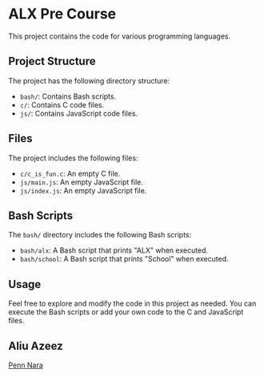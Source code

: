 # ALX Pre Course

This project contains the code for various programming languages.

## Project Structure

The project has the following directory structure:

- `bash/`: Contains Bash scripts.
- `c/`: Contains C code files.
- `js/`: Contains JavaScript code files.

## Files

The project includes the following files:

- `c/c_is_fun.c`: An empty C file.
- `js/main.js`: An empty JavaScript file.
- `js/index.js`: An empty JavaScript file.

## Bash Scripts

The `bash/` directory includes the following Bash scripts:

- `bash/alx`: A Bash script that prints "ALX" when executed.
- `bash/school`: A Bash script that prints "School" when executed.

## Usage

Feel free to explore and modify the code in this project as needed. You can execute the Bash scripts or add your own code to the C and JavaScript files.

## Aliu Azeez

[Penn Nara](https://github.com/aliuazeez)

